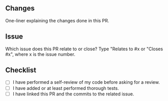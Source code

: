 ## Changes

One-liner explaining the changes done in this PR.

## Issue

Which issue does this PR relate to or close? Type "Relates to #x or "Closes #x", where x is the issue number.

## Checklist
- [ ] I have performed a self-review of my code before asking for a review.
- [ ] I have added or at least performed thorough tests.
- [ ] I have linked this PR and the commits to the related issue.
